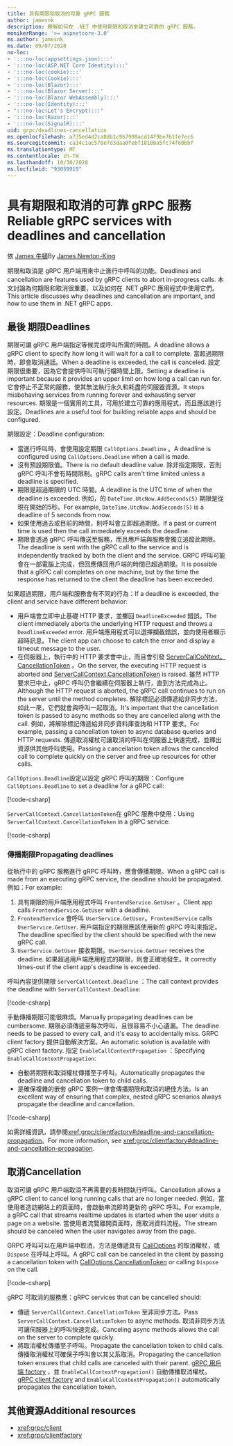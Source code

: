 ```yaml
---
title: 具有期限和取消的可靠 gRPC 服務
author: jamesnk
description: 瞭解如何在 .NET 中使用期限和取消來建立可靠的 gRPC 服務。
monikerRange: '>= aspnetcore-3.0'
ms.author: jamesnk
ms.date: 09/07/2020
no-loc:
- ':::no-loc(appsettings.json):::'
- ':::no-loc(ASP.NET Core Identity):::'
- ':::no-loc(cookie):::'
- ':::no-loc(Cookie):::'
- ':::no-loc(Blazor):::'
- ':::no-loc(Blazor Server):::'
- ':::no-loc(Blazor WebAssembly):::'
- ':::no-loc(Identity):::'
- ":::no-loc(Let's Encrypt):::"
- ':::no-loc(Razor):::'
- ':::no-loc(SignalR):::'
uid: grpc/deadlines-cancellation
ms.openlocfilehash: a735ed4d2ca8db1c9b7998acd14f9be761fe7ec6
ms.sourcegitcommit: ca34c1ac578e7d3daa0febf1810ba5fc74f60bbf
ms.translationtype: MT
ms.contentlocale: zh-TW
ms.lasthandoff: 10/30/2020
ms.locfileid: "93059919"
---
```

# <a name="reliable-grpc-services-with-deadlines-and-cancellation"></a><span data-ttu-id="2382f-103">具有期限和取消的可靠 gRPC 服務</span><span class="sxs-lookup"><span data-stu-id="2382f-103">Reliable gRPC services with deadlines and cancellation</span></span>

<span data-ttu-id="2382f-104">依 [James 牛頓](https://twitter.com/jamesnk)</span><span class="sxs-lookup"><span data-stu-id="2382f-104">By [James Newton-King](https://twitter.com/jamesnk)</span></span>

<span data-ttu-id="2382f-105">期限和取消是 gRPC 用戶端用來中止進行中呼叫的功能。</span><span class="sxs-lookup"><span data-stu-id="2382f-105">Deadlines and cancellation are features used by gRPC clients to abort in-progress calls.</span></span> <span data-ttu-id="2382f-106">本文討論為何期限和取消很重要，以及如何在 .NET gRPC 應用程式中使用它們。</span><span class="sxs-lookup"><span data-stu-id="2382f-106">This article discusses why deadlines and cancellation are important, and how to use them in .NET gRPC apps.</span></span>

## <a name="deadlines"></a><span data-ttu-id="2382f-107">最後 期限</span><span class="sxs-lookup"><span data-stu-id="2382f-107">Deadlines</span></span>

<span data-ttu-id="2382f-108">期限可讓 gRPC 用戶端指定等候完成呼叫所需的時間。</span><span class="sxs-lookup"><span data-stu-id="2382f-108">A deadline allows a gRPC client to specify how long it will wait for a call to complete.</span></span> <span data-ttu-id="2382f-109">當超過期限時，即會取消通話。</span><span class="sxs-lookup"><span data-stu-id="2382f-109">When a deadline is exceeded, the call is canceled.</span></span> <span data-ttu-id="2382f-110">設定期限很重要，因為它會提供呼叫可執行檔時間上限。</span><span class="sxs-lookup"><span data-stu-id="2382f-110">Setting a deadline is important because it provides an upper limit on how long a call can run for.</span></span> <span data-ttu-id="2382f-111">它會停止不正常的服務，使其無法執行永久和耗盡的伺服器資源。</span><span class="sxs-lookup"><span data-stu-id="2382f-111">It stops misbehaving services from running forever and exhausting server resources.</span></span> <span data-ttu-id="2382f-112">期限是一個實用的工具，可用於建立可靠的應用程式，而且應該進行設定。</span><span class="sxs-lookup"><span data-stu-id="2382f-112">Deadlines are a useful tool for building reliable apps and should be configured.</span></span>

<span data-ttu-id="2382f-113">期限設定：</span><span class="sxs-lookup"><span data-stu-id="2382f-113">Deadline configuration:</span></span>

* <span data-ttu-id="2382f-114">當進行呼叫時，會使用設定期限 `CallOptions.Deadline` 。</span><span class="sxs-lookup"><span data-stu-id="2382f-114">A deadline is configured using `CallOptions.Deadline` when a call is made.</span></span>
* <span data-ttu-id="2382f-115">沒有預設期限值。</span><span class="sxs-lookup"><span data-stu-id="2382f-115">There is no default deadline value.</span></span> <span data-ttu-id="2382f-116">除非指定期限，否則 gRPC 呼叫不會有時間限制。</span><span class="sxs-lookup"><span data-stu-id="2382f-116">gRPC calls aren't time limited unless a deadline is specified.</span></span>
* <span data-ttu-id="2382f-117">期限是超過期限的 UTC 時間。</span><span class="sxs-lookup"><span data-stu-id="2382f-117">A deadline is the UTC time of when the deadline is exceeded.</span></span> <span data-ttu-id="2382f-118">例如，的 `DateTime.UtcNow.AddSeconds(5)` 期限是從現在開始的5秒。</span><span class="sxs-lookup"><span data-stu-id="2382f-118">For example, `DateTime.UtcNow.AddSeconds(5)` is a deadline of 5 seconds from now.</span></span>
* <span data-ttu-id="2382f-119">如果使用過去或目前的時間，則呼叫會立即超過期限。</span><span class="sxs-lookup"><span data-stu-id="2382f-119">If a past or current time is used then the call immediately exceeds the deadline.</span></span>
* <span data-ttu-id="2382f-120">期限會透過 gRPC 呼叫傳送至服務，而且用戶端與服務會獨立追蹤此期限。</span><span class="sxs-lookup"><span data-stu-id="2382f-120">The deadline is sent with the gRPC call to the service and is independently tracked by both the client and the service.</span></span> <span data-ttu-id="2382f-121">GRPC 呼叫可能會在一部電腦上完成，但回應傳回用戶端的時間已超過期限。</span><span class="sxs-lookup"><span data-stu-id="2382f-121">It is possible that a gRPC call completes on one machine, but by the time the response has returned to the client the deadline has been exceeded.</span></span>

<span data-ttu-id="2382f-122">如果超過期限，用戶端和服務會有不同的行為：</span><span class="sxs-lookup"><span data-stu-id="2382f-122">If a deadline is exceeded, the client and service have different behavior:</span></span>

* <span data-ttu-id="2382f-123">用戶端會立即中止基礎 HTTP 要求，並擲回 `DeadlineExceeded` 錯誤。</span><span class="sxs-lookup"><span data-stu-id="2382f-123">The client immediately aborts the underlying HTTP request and throws a `DeadlineExceeded` error.</span></span> <span data-ttu-id="2382f-124">用戶端應用程式可以選擇攔截錯誤，並向使用者顯示超時訊息。</span><span class="sxs-lookup"><span data-stu-id="2382f-124">The client app can choose to catch the error and display a timeout message to the user.</span></span>
* <span data-ttu-id="2382f-125">在伺服器上，執行中的 HTTP 要求會中止，而且會引發 [ServerCallCoNtext。 CancellationToken](xref:System.Threading.CancellationToken) 。</span><span class="sxs-lookup"><span data-stu-id="2382f-125">On the server, the executing HTTP request is aborted and [ServerCallContext.CancellationToken](xref:System.Threading.CancellationToken) is raised.</span></span> <span data-ttu-id="2382f-126">雖然 HTTP 要求已中止，gRPC 呼叫仍會繼續在伺服器上執行，直到方法完成為止。</span><span class="sxs-lookup"><span data-stu-id="2382f-126">Although the HTTP request is aborted, the gRPC call continues to run on the server until the method completes.</span></span> <span data-ttu-id="2382f-127">解除標記必須傳遞給非同步方法，如此一來，它們就會與呼叫一起取消。</span><span class="sxs-lookup"><span data-stu-id="2382f-127">It's important that the cancellation token is passed to async methods so they are cancelled along with the call.</span></span> <span data-ttu-id="2382f-128">例如，將解除標記傳遞給非同步資料庫查詢和 HTTP 要求。</span><span class="sxs-lookup"><span data-stu-id="2382f-128">For example, passing a cancellation token to async database queries and HTTP requests.</span></span> <span data-ttu-id="2382f-129">傳遞取消權杖可讓取消的呼叫在伺服器上快速完成，並釋出資源供其他呼叫使用。</span><span class="sxs-lookup"><span data-stu-id="2382f-129">Passing a cancellation token allows the canceled call to complete quickly on the server and free up resources for other calls.</span></span>

<span data-ttu-id="2382f-130">`CallOptions.Deadline`設定以設定 gRPC 呼叫的期限：</span><span class="sxs-lookup"><span data-stu-id="2382f-130">Configure `CallOptions.Deadline` to set a deadline for a gRPC call:</span></span>

[!code-csharp[](~/grpc/deadlines-cancellation/deadline-client.cs?highlight=7,12)]

<span data-ttu-id="2382f-131">`ServerCallContext.CancellationToken`在 gRPC 服務中使用：</span><span class="sxs-lookup"><span data-stu-id="2382f-131">Using `ServerCallContext.CancellationToken` in a gRPC service:</span></span>

[!code-csharp[](~/grpc/deadlines-cancellation/deadline-server.cs?highlight=5)]

### <a name="propagating-deadlines"></a><span data-ttu-id="2382f-132">傳播期限</span><span class="sxs-lookup"><span data-stu-id="2382f-132">Propagating deadlines</span></span>

<span data-ttu-id="2382f-133">從執行中的 gRPC 服務進行 gRPC 呼叫時，應會傳播期限。</span><span class="sxs-lookup"><span data-stu-id="2382f-133">When a gRPC call is made from an executing gRPC service, the deadline should be propagated.</span></span> <span data-ttu-id="2382f-134">例如：</span><span class="sxs-lookup"><span data-stu-id="2382f-134">For example:</span></span>

1. <span data-ttu-id="2382f-135">具有期限的用戶端應用程式呼叫 `FrontendService.GetUser` 。</span><span class="sxs-lookup"><span data-stu-id="2382f-135">Client app calls `FrontendService.GetUser` with a deadline.</span></span>
2. <span data-ttu-id="2382f-136">`FrontendService` 會呼叫 `UserService.GetUser`。</span><span class="sxs-lookup"><span data-stu-id="2382f-136">`FrontendService` calls `UserService.GetUser`.</span></span> <span data-ttu-id="2382f-137">用戶端指定的期限應該使用新的 gRPC 呼叫來指定。</span><span class="sxs-lookup"><span data-stu-id="2382f-137">The deadline specified by the client should be specified with the new gRPC call.</span></span>
3. <span data-ttu-id="2382f-138">`UserService.GetUser` 接收期限。</span><span class="sxs-lookup"><span data-stu-id="2382f-138">`UserService.GetUser` receives the deadline.</span></span> <span data-ttu-id="2382f-139">如果超過用戶端應用程式的期限，則會正確地發生。</span><span class="sxs-lookup"><span data-stu-id="2382f-139">It correctly times-out if the client app's deadline is exceeded.</span></span>

<span data-ttu-id="2382f-140">呼叫內容提供期限 `ServerCallContext.Deadline` ：</span><span class="sxs-lookup"><span data-stu-id="2382f-140">The call context provides the deadline with `ServerCallContext.Deadline`:</span></span>

[!code-csharp[](~/grpc/deadlines-cancellation/deadline-propagate.cs?highlight=7)]

<span data-ttu-id="2382f-141">手動傳播期限可能很麻煩。</span><span class="sxs-lookup"><span data-stu-id="2382f-141">Manually propagating deadlines can be cumbersome.</span></span> <span data-ttu-id="2382f-142">期限必須傳遞至每次呼叫，且很容易不小心遺漏。</span><span class="sxs-lookup"><span data-stu-id="2382f-142">The deadline needs to be passed to every call, and it's easy to accidentally miss.</span></span> <span data-ttu-id="2382f-143">GRPC client factory 提供自動解決方案。</span><span class="sxs-lookup"><span data-stu-id="2382f-143">An automatic solution is available with gRPC client factory.</span></span> <span data-ttu-id="2382f-144">指定 `EnableCallContextPropagation` ：</span><span class="sxs-lookup"><span data-stu-id="2382f-144">Specifying `EnableCallContextPropagation`:</span></span>

* <span data-ttu-id="2382f-145">自動將期限和取消權杖傳播至子呼叫。</span><span class="sxs-lookup"><span data-stu-id="2382f-145">Automatically propagates the deadline and cancellation token to child calls.</span></span>
* <span data-ttu-id="2382f-146">是確保複雜的嵌套 gRPC 案例一律會傳播期限和取消的絕佳方法。</span><span class="sxs-lookup"><span data-stu-id="2382f-146">Is an excellent way of ensuring that complex, nested gRPC scenarios always propagate the deadline and cancellation.</span></span>

[!code-csharp[](~/grpc/deadlines-cancellation/clientfactory-propagate.cs?highlight=6)]

<span data-ttu-id="2382f-147">如需詳細資訊，請參閱<xref:grpc/clientfactory#deadline-and-cancellation-propagation>。</span><span class="sxs-lookup"><span data-stu-id="2382f-147">For more information, see <xref:grpc/clientfactory#deadline-and-cancellation-propagation>.</span></span>

## <a name="cancellation"></a><span data-ttu-id="2382f-148">取消</span><span class="sxs-lookup"><span data-stu-id="2382f-148">Cancellation</span></span>

<span data-ttu-id="2382f-149">取消可讓 gRPC 用戶端取消不再需要的長時間執行呼叫。</span><span class="sxs-lookup"><span data-stu-id="2382f-149">Cancellation allows a gRPC client to cancel long running calls that are no longer needed.</span></span> <span data-ttu-id="2382f-150">例如，當使用者造訪網站上的頁面時，會啟動串流即時更新的 gRPC 呼叫。</span><span class="sxs-lookup"><span data-stu-id="2382f-150">For example, a gRPC call that streams realtime updates is started when the user visits a page on a website.</span></span> <span data-ttu-id="2382f-151">當使用者流覽離開頁面時，應取消資料流程。</span><span class="sxs-lookup"><span data-stu-id="2382f-151">The stream should be canceled when the user navigates away from the page.</span></span>

<span data-ttu-id="2382f-152">GRPC 呼叫可以在用戶端中取消，方法是傳遞具有 [CallOptions](xref:System.Threading.CancellationToken) 的取消權杖，或 `Dispose` 在呼叫上呼叫。</span><span class="sxs-lookup"><span data-stu-id="2382f-152">A gRPC call can be canceled in the client by passing a cancellation token with [CallOptions.CancellationToken](xref:System.Threading.CancellationToken) or calling `Dispose` on the call.</span></span>

[!code-csharp[](~/grpc/deadlines-cancellation/cancellation-client.cs?highlight=19)]

<span data-ttu-id="2382f-153">gRPC 可取消的服務應：</span><span class="sxs-lookup"><span data-stu-id="2382f-153">gRPC services that can be cancelled should:</span></span>
* <span data-ttu-id="2382f-154">傳遞 `ServerCallContext.CancellationToken` 至非同步方法。</span><span class="sxs-lookup"><span data-stu-id="2382f-154">Pass `ServerCallContext.CancellationToken` to async methods.</span></span> <span data-ttu-id="2382f-155">取消非同步方法可讓伺服器上的呼叫快速完成。</span><span class="sxs-lookup"><span data-stu-id="2382f-155">Canceling async methods allows the call on the server to complete quickly.</span></span>
* <span data-ttu-id="2382f-156">將取消權杖傳播至子呼叫。</span><span class="sxs-lookup"><span data-stu-id="2382f-156">Propagate the cancellation token to child calls.</span></span> <span data-ttu-id="2382f-157">傳播取消權杖可確保子呼叫會以其父系取消。</span><span class="sxs-lookup"><span data-stu-id="2382f-157">Propagating the cancellation token ensures that child calls are canceled with their parent.</span></span> <span data-ttu-id="2382f-158">[gRPC 用戶端 factory](xref:grpc/clientfactory) ，並 `EnableCallContextPropagation()` 自動傳播取消權杖。</span><span class="sxs-lookup"><span data-stu-id="2382f-158">[gRPC client factory](xref:grpc/clientfactory) and `EnableCallContextPropagation()` automatically propagates the cancellation token.</span></span>

## <a name="additional-resources"></a><span data-ttu-id="2382f-159">其他資源</span><span class="sxs-lookup"><span data-stu-id="2382f-159">Additional resources</span></span>

* <xref:grpc/client>
* <xref:grpc/clientfactory>
